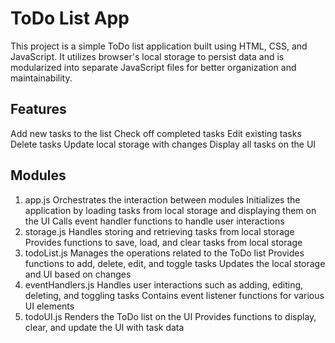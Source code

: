 # ToDo List App
This project is a simple ToDo list application built using HTML, CSS, and JavaScript. It utilizes browser's local storage to persist data and is modularized into separate JavaScript files for better organization and maintainability.

## Features
Add new tasks to the list
Check off completed tasks
Edit existing tasks
Delete tasks
Update local storage with changes
Display all tasks on the UI


## Modules
1. app.js
Orchestrates the interaction between modules
Initializes the application by loading tasks from local storage and displaying them on the UI
Calls event handler functions to handle user interactions
2. storage.js
Handles storing and retrieving tasks from local storage
Provides functions to save, load, and clear tasks from local storage
3. todoList.js
Manages the operations related to the ToDo list
Provides functions to add, delete, edit, and toggle tasks
Updates the local storage and UI based on changes
4. eventHandlers.js
Handles user interactions such as adding, editing, deleting, and toggling tasks
Contains event listener functions for various UI elements
5. todoUI.js
Renders the ToDo list on the UI
Provides functions to display, clear, and update the UI with task data

